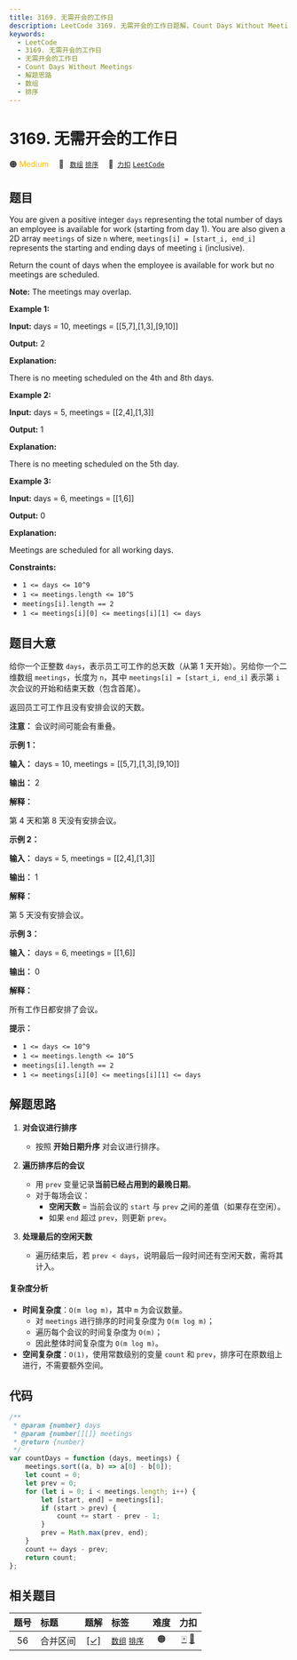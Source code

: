 ```yaml
---
title: 3169. 无需开会的工作日
description: LeetCode 3169. 无需开会的工作日题解，Count Days Without Meetings，包含解题思路、复杂度分析以及完整的 JavaScript 代码实现。
keywords:
  - LeetCode
  - 3169. 无需开会的工作日
  - 无需开会的工作日
  - Count Days Without Meetings
  - 解题思路
  - 数组
  - 排序
---
```


# 3169. 无需开会的工作日

🟠 <font color=#ffb800>Medium</font>&emsp; 🔖&ensp; [`数组`](/tag/array.md) [`排序`](/tag/sorting.md)&emsp; 🔗&ensp;[`力扣`](https://leetcode.cn/problems/count-days-without-meetings) [`LeetCode`](https://leetcode.com/problems/count-days-without-meetings)

## 题目

You are given a positive integer `days` representing the total number of days
an employee is available for work (starting from day 1). You are also given a
2D array `meetings` of size `n` where, `meetings[i] = [start_i, end_i]`
represents the starting and ending days of meeting `i` (inclusive).

Return the count of days when the employee is available for work but no
meetings are scheduled.

**Note:** The meetings may overlap.

**Example 1:**

**Input:** days = 10, meetings = [[5,7],[1,3],[9,10]]

**Output:** 2

**Explanation:**

There is no meeting scheduled on the 4th and 8th days.

**Example 2:**

**Input:** days = 5, meetings = [[2,4],[1,3]]

**Output:** 1

**Explanation:**

There is no meeting scheduled on the 5th day.

**Example 3:**

**Input:** days = 6, meetings = [[1,6]]

**Output:** 0

**Explanation:**

Meetings are scheduled for all working days.

**Constraints:**

- `1 <= days <= 10^9`
- `1 <= meetings.length <= 10^5`
- `meetings[i].length == 2`
- `1 <= meetings[i][0] <= meetings[i][1] <= days`

## 题目大意

给你一个正整数 `days`，表示员工可工作的总天数（从第 1 天开始）。另给你一个二维数组 `meetings`，长度为 `n`，其中
`meetings[i] = [start_i, end_i]` 表示第 `i` 次会议的开始和结束天数（包含首尾）。

返回员工可工作且没有安排会议的天数。

**注意：** 会议时间可能会有重叠。

**示例 1：**

**输入：** days = 10, meetings = [[5,7],[1,3],[9,10]]

**输出：** 2

**解释：**

第 4 天和第 8 天没有安排会议。

**示例 2：**

**输入：** days = 5, meetings = [[2,4],[1,3]]

**输出：** 1

**解释：**

第 5 天没有安排会议。

**示例 3：**

**输入：** days = 6, meetings = [[1,6]]

**输出：** 0

**解释：**

所有工作日都安排了会议。

**提示：**

- `1 <= days <= 10^9`
- `1 <= meetings.length <= 10^5`
- `meetings[i].length == 2`
- `1 <= meetings[i][0] <= meetings[i][1] <= days`

## 解题思路

1. **对会议进行排序**

   - 按照 **开始日期升序** 对会议进行排序。

2. **遍历排序后的会议**

   - 用 `prev` 变量记录**当前已经占用到的最晚日期**。
   - 对于每场会议：
     - **空闲天数** = 当前会议的 `start` 与 `prev` 之间的差值（如果存在空闲）。
     - 如果 `end` 超过 `prev`，则更新 `prev`。

3. **处理最后的空闲天数**
   - 遍历结束后，若 `prev < days`，说明最后一段时间还有空闲天数，需将其计入。

#### 复杂度分析

- **时间复杂度**：`O(m log m)`，其中 `m` 为会议数量。
  - 对 `meetings` 进行排序的时间复杂度为 `O(m log m)`；
  - 遍历每个会议的时间复杂度为 `O(m)`；
  - 因此整体时间复杂度为 `O(m log m)`。
- **空间复杂度**：`O(1)`，使用常数级别的变量 `count` 和 `prev`，排序可在原数组上进行，不需要额外空间。

## 代码

```javascript
/**
 * @param {number} days
 * @param {number[][]} meetings
 * @return {number}
 */
var countDays = function (days, meetings) {
	meetings.sort((a, b) => a[0] - b[0]);
	let count = 0;
	let prev = 0;
	for (let i = 0; i < meetings.length; i++) {
		let [start, end] = meetings[i];
		if (start > prev) {
			count += start - prev - 1;
		}
		prev = Math.max(prev, end);
	}
	count += days - prev;
	return count;
};
```

## 相关题目

<!-- prettier-ignore -->
| 题号 | 标题 | 题解 | 标签 | 难度 | 力扣 |
| :------: | :------ | :------: | :------ | :------: | :------: |
| 56 | 合并区间 | [[✓]](/problem/0056.md) |  [`数组`](/tag/array.md) [`排序`](/tag/sorting.md) | 🟠 | [🀄️](https://leetcode.cn/problems/merge-intervals) [🔗](https://leetcode.com/problems/merge-intervals) |
